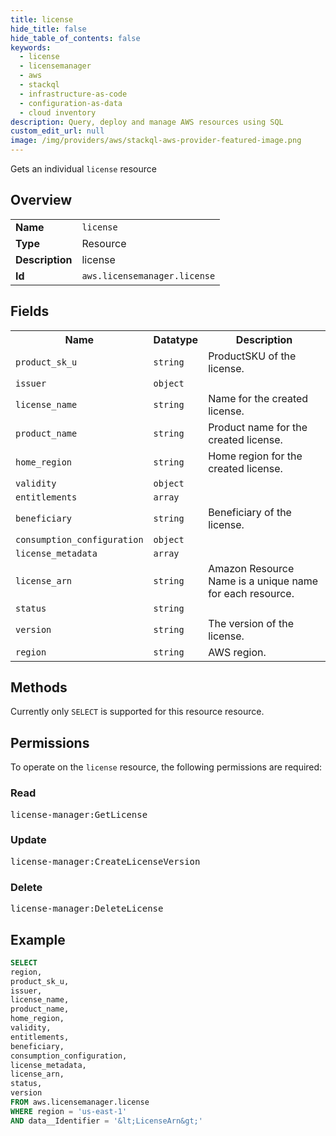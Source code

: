 ```yaml
---
title: license
hide_title: false
hide_table_of_contents: false
keywords:
  - license
  - licensemanager
  - aws
  - stackql
  - infrastructure-as-code
  - configuration-as-data
  - cloud inventory
description: Query, deploy and manage AWS resources using SQL
custom_edit_url: null
image: /img/providers/aws/stackql-aws-provider-featured-image.png
---
```

Gets an individual <code>license</code> resource

## Overview
<table><tbody>
<tr><td><b>Name</b></td><td><code>license</code></td></tr>
<tr><td><b>Type</b></td><td>Resource</td></tr>
<tr><td><b>Description</b></td><td>license</td></tr>
<tr><td><b>Id</b></td><td><code>aws.licensemanager.license</code></td></tr>
</tbody></table>

## Fields
<table><tbody>
<tr><th>Name</th><th>Datatype</th><th>Description</th></tr>
<tr><td><code>product_sk_u</code></td><td><code>string</code></td><td>ProductSKU of the license.</td></tr>
<tr><td><code>issuer</code></td><td><code>object</code></td><td></td></tr>
<tr><td><code>license_name</code></td><td><code>string</code></td><td>Name for the created license.</td></tr>
<tr><td><code>product_name</code></td><td><code>string</code></td><td>Product name for the created license.</td></tr>
<tr><td><code>home_region</code></td><td><code>string</code></td><td>Home region for the created license.</td></tr>
<tr><td><code>validity</code></td><td><code>object</code></td><td></td></tr>
<tr><td><code>entitlements</code></td><td><code>array</code></td><td></td></tr>
<tr><td><code>beneficiary</code></td><td><code>string</code></td><td>Beneficiary of the license.</td></tr>
<tr><td><code>consumption_configuration</code></td><td><code>object</code></td><td></td></tr>
<tr><td><code>license_metadata</code></td><td><code>array</code></td><td></td></tr>
<tr><td><code>license_arn</code></td><td><code>string</code></td><td>Amazon Resource Name is a unique name for each resource.</td></tr>
<tr><td><code>status</code></td><td><code>string</code></td><td></td></tr>
<tr><td><code>version</code></td><td><code>string</code></td><td>The version of the license.</td></tr>
<tr><td><code>region</code></td><td><code>string</code></td><td>AWS region.</td></tr>

</tbody></table>

## Methods
Currently only <code>SELECT</code> is supported for this resource resource.

## Permissions

To operate on the <code>license</code> resource, the following permissions are required:

### Read
<pre>
license-manager:GetLicense</pre>

### Update
<pre>
license-manager:CreateLicenseVersion</pre>

### Delete
<pre>
license-manager:DeleteLicense</pre>


## Example
```sql
SELECT
region,
product_sk_u,
issuer,
license_name,
product_name,
home_region,
validity,
entitlements,
beneficiary,
consumption_configuration,
license_metadata,
license_arn,
status,
version
FROM aws.licensemanager.license
WHERE region = 'us-east-1'
AND data__Identifier = '&lt;LicenseArn&gt;'
```
